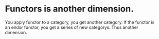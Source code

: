 # Functors is another dimension.
You apply functor to a category, you get another category.
If the functor is an endor functor, you get a series of new categorys. Thus another dimension.

